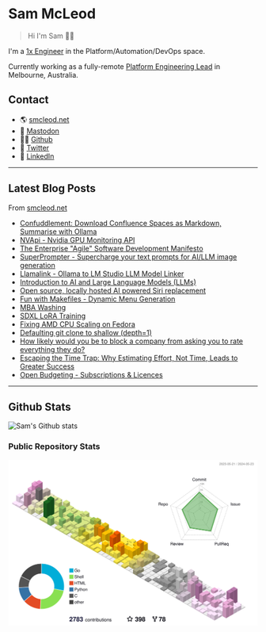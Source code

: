# Sam McLeod

> Hi I'm Sam 👋🏻

I'm a [1x Engineer](https://1x.engineer/) in the Platform/Automation/DevOps space.

Currently working as a fully-remote [Platform Engineering Lead](https://smcleod.net/cv/) in Melbourne, Australia.

## Contact

- 🌎 [smcleod.net](https://smcleod.net)
- 🐘 [Mastodon](https://aus.social/@s_mcleod)
- 🧑‍💻 [Github](https://www.github.com/sammcj)
- 🦃 [Twitter](https://www.twitter.com/sammcj)
- 👔 [LinkedIn](https://www.linkedin.com/in/sammcj)

---

## Latest Blog Posts

From [smcleod.net](https://smcleod.net)

<!-- BLOG-POST-LIST:START -->
- [Confuddlement: Download Confluence Spaces as Markdown, Summarise with Ollama](https://smcleod.net/2024/05/confuddlement-download-confluence-spaces-as-markdown-summarise-with-ollama/)
- [NVApi - Nvidia GPU Monitoring API](https://smcleod.net/2024/05/nvapi-nvidia-gpu-monitoring-api/)
- [The Enterprise &quot;Agile&quot; Software Development Manifesto](https://smcleod.net/2024/04/the-enterprise-agile-software-development-manifesto/)
- [SuperPrompter - Supercharge your text prompts for AI/LLM image generation](https://smcleod.net/2024/03/superprompter-supercharge-your-text-prompts-for-ai/llm-image-generation/)
- [Llamalink - Ollama to LM Studio LLM Model Linker](https://smcleod.net/2024/03/llamalink-ollama-to-lm-studio-llm-model-linker/)
- [Introduction to AI and Large Language Models &lpar;LLMs&rpar;](https://smcleod.net/2023/11/introduction-to-ai-and-large-language-models-llms/)
- [Open source, locally hosted AI powered Siri replacement](https://smcleod.net/2023/11/open-source-locally-hosted-ai-powered-siri-replacement/)
- [Fun with Makefiles - Dynamic Menu Generation](https://smcleod.net/2023/11/fun-with-makefiles-dynamic-menu-generation/)
- [MBA Washing](https://smcleod.net/2023/11/mba-washing/)
- [SDXL LoRA Training](https://smcleod.net/2023/10/sdxl-lora-training/)
- [Fixing AMD CPU Scaling on Fedora](https://smcleod.net/2023/07/fixing-amd-cpu-scaling-on-fedora/)
- [Defaulting git clone to shallow &lpar;depth=1&rpar;](https://smcleod.net/2023/05/defaulting-git-clone-to-shallow-depth1/)
- [How likely would you be to block a company from asking you to rate everything they do?](https://smcleod.net/2023/05/how-likely-would-you-be-to-block-a-company-from-asking-you-to-rate-everything-they-do/)
- [Escaping the Time Trap: Why Estimating Effort, Not Time, Leads to Greater Success](https://smcleod.net/2023/04/escaping-the-time-trap-why-estimating-effort-not-time-leads-to-greater-success/)
- [Open Budgeting - Subscriptions &amp; Licences](https://smcleod.net/2023/01/open-budgeting-subscriptions-licences/)
<!-- BLOG-POST-LIST:END -->

---

## Github Stats

![Sam's Github stats](https://github-readme-stats.vercel.app/api?username=sammcj&count_private=true)

### Public Repository Stats

![3D Stats](https://raw.githubusercontent.com/sammcj/sammcj/main/profile-3d-contrib/profile-season-animate.svg)

<!-- ![Stats (Public Repos)](/metrics.base.svg)  -->

<!-- markdownlint-disable-next-line -->
<a rel="me" href="https://aus.social/@s_mcleod"></a>
